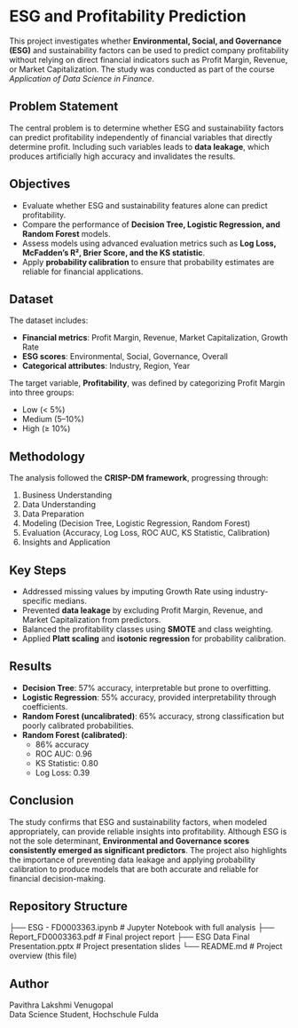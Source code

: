 # ESG and Profitability Prediction

This project investigates whether **Environmental, Social, and Governance (ESG)** and sustainability factors can be used to predict company profitability without relying on direct financial indicators such as Profit Margin, Revenue, or Market Capitalization. The study was conducted as part of the course *Application of Data Science in Finance*.  

## Problem Statement
The central problem is to determine whether ESG and sustainability factors can predict profitability independently of financial variables that directly determine profit. Including such variables leads to **data leakage**, which produces artificially high accuracy and invalidates the results.  

## Objectives
- Evaluate whether ESG and sustainability features alone can predict profitability.  
- Compare the performance of **Decision Tree, Logistic Regression, and Random Forest** models.  
- Assess models using advanced evaluation metrics such as **Log Loss, McFadden’s R², Brier Score, and the KS statistic**.  
- Apply **probability calibration** to ensure that probability estimates are reliable for financial applications.  

## Dataset
The dataset includes:  
- **Financial metrics**: Profit Margin, Revenue, Market Capitalization, Growth Rate  
- **ESG scores**: Environmental, Social, Governance, Overall  
- **Categorical attributes**: Industry, Region, Year  

The target variable, **Profitability**, was defined by categorizing Profit Margin into three groups:  
- Low (< 5%)  
- Medium (5–10%)  
- High (≥ 10%)  

## Methodology
The analysis followed the **CRISP-DM framework**, progressing through:  
1. Business Understanding  
2. Data Understanding  
3. Data Preparation  
4. Modeling (Decision Tree, Logistic Regression, Random Forest)  
5. Evaluation (Accuracy, Log Loss, ROC AUC, KS Statistic, Calibration)  
6. Insights and Application  

## Key Steps
- Addressed missing values by imputing Growth Rate using industry-specific medians.  
- Prevented **data leakage** by excluding Profit Margin, Revenue, and Market Capitalization from predictors.  
- Balanced the profitability classes using **SMOTE** and class weighting.  
- Applied **Platt scaling** and **isotonic regression** for probability calibration.  

## Results
- **Decision Tree**: 57% accuracy, interpretable but prone to overfitting.  
- **Logistic Regression**: 55% accuracy, provided interpretability through coefficients.  
- **Random Forest (uncalibrated)**: 65% accuracy, strong classification but poorly calibrated probabilities.  
- **Random Forest (calibrated)**:  
  - 86% accuracy  
  - ROC AUC: 0.96  
  - KS Statistic: 0.80  
  - Log Loss: 0.39  

## Conclusion
The study confirms that ESG and sustainability factors, when modeled appropriately, can provide reliable insights into profitability. Although ESG is not the sole determinant, **Environmental and Governance scores consistently emerged as significant predictors**. The project also highlights the importance of preventing data leakage and applying probability calibration to produce models that are both accurate and reliable for financial decision-making.  

## Repository Structure
├── ESG - FD0003363.ipynb # Jupyter Notebook with full analysis
├── Report_FD0003363.pdf # Final project report
├── ESG Data Final Presentation.pptx # Project presentation slides
└── README.md # Project overview (this file)


## Author
Pavithra Lakshmi Venugopal  
Data Science Student, Hochschule Fulda
